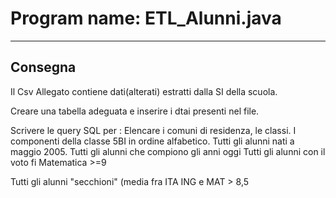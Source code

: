 # Program name: ETL_Alunni.java

---

## Consegna
Il Csv Allegato contiene dati(alterati) estratti dalla SI della scuola.

Creare una tabella adeguata e inserire i dtai presenti nel file.

Scrivere le query SQL per :
Elencare i comuni di residenza, le classi.
I componenti della classe 5BI in ordine alfabetico.
Tutti gli alunni nati a maggio 2005.
Tutti gli alunni che compiono gli anni oggi
Tutti gli alunni con il voto fi Matematica >=9

Tutti gli alunni "secchioni" (media fra ITA ING e MAT > 8,5
